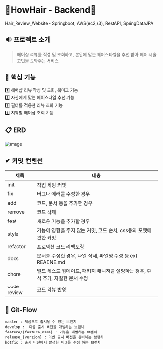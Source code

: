 # 🔮HowHair - Backend🔮
Hair_Review_Website - Springboot, AWS(ec2,s3), RestAPI, SpringDataJPA

## 🔉 프로젝트 소개
> 헤어샵 리뷰를 작성 및 조회하고, 본인에 맞는 헤어스타일을 추천 받아 헤어 시술 고민을 도와주는 서비스

## 📌 핵심 기능
1️⃣ 헤어샵 리뷰 작성 및 조회, 북마크 기능</br>
2️⃣ 자신에게 맞는 헤어스타일 추천 기능</br>
3️⃣ 필터를 적용한 리뷰 조회 기능</br>
4️⃣ 지역별 헤어샵 조회 기능</br>

## 📋 ERD
![image](https://user-images.githubusercontent.com/76419984/226435317-df2c1b88-0e77-41f7-988b-d126336c3d75.png)

## ✔ 커밋 컨벤션
|제목|내용|
|-|-|
|init|작업 세팅 커밋|
|fix|버그나 에러를 수정한 경우|
|add|코드, 문서 등을 추가한 경우|
|remove|코드 삭제|
|feat|새로운 기능을 추가할 경우|
|style|기능에 영향을 주지 않는 커밋, 코드 순서, css등의 포맷에 관한 커밋|
|refactor|프로덕션 코드 리팩토링|
|docs|문서를 수정한 경우, 파일 삭제, 파일명 수정 등 ex) READNE.md|
|chore|빌드 테스트 업데이트, 패키지 매니저를 설정하는 경우, 주석 추가, 자잘한 문서 수정|
|code review|코드 리뷰 반영|


## 🔀 Git-Flow
```
master : 제품으로 출시될 수 있는 브랜치
develop :  다음 출시 버전을 개발하는 브랜치
feature/{feature_name} : 기능을 개발하는 브랜치
release_{version} : 이번 출시 버전을 준비하는 브랜치
hotfix : 출시 버전에서 발생한 버그를 수정 하는 브랜치
```
